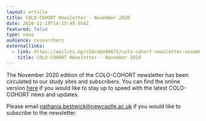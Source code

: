 ```yaml
---
layout: article
title: COLO-COHORT Newsletter - November 2020
date: 2020-11-19T14:15:49.054Z
featured: false
type: news
audience: researchers
externallinks:
  - link: https://mailchi.mp/c18ca0a96672/colo-cohort-newsletter-november-2020
    title: COLO-COHORT Newsletter - November 2020
---
```

The November 2020 edition of the COLO-COHORT newsletter has been circulated to our study sites and subscribers. You can find the online version [here](https://mailchi.mp/c18ca0a96672/colo-cohort-newsletter-november-2020) if you would like to stay up to speed with the latest COLO-COHORT news and updates.

Please email nathania.bestwick@newcastle.ac.uk if you would like to subscribe to the newsletter.